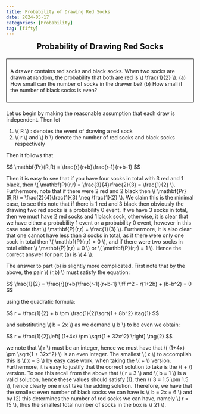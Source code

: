 ```yaml
---
title: Probability of Drawing Red Socks
date: 2024-05-17
categories: [Probability]
tag: [fifty]
---
```


<html lang="en">
<head>
  <meta charset="UTF-8">
  <title>Probability of Drawing Red Socks</title>
  <style>
    .boxed {
      border: 1px solid black;
      padding: 10px;
      margin-bottom: 20px;
    }
    .centered-heading {
      text-align: center;
      font-weight: bold;
      font-size: 1.5em;
      margin-bottom: 20px;
    }
  </style>
  <script type="text/javascript" async
    src="https://cdnjs.cloudflare.com/ajax/libs/mathjax/2.7.7/MathJax.js?config=TeX-MML-AM_CHTML">
  </script>
  <script type="text/x-mathjax-config">
    MathJax.Hub.Config({
      tex2jax: {
        inlineMath: [['$', '$'], ['\\(', '\\)']],
        displayMath: [['$$', '$$'], ['\\[', '\\]']],
        processEscapes: true
      }
    });
  </script>
</head>
<body>
  <div class="centered-heading">Probability of Drawing Red Socks</div>
  <div class="boxed">
    <p>A drawer contains red socks and black socks. When two socks are drawn at random, the probability that both are red is \( \frac{1}{2} \). (a) How small can the number of socks in the drawer be? (b) How small if the number of black socks is even?</p>
  </div>
  <p>Let us begin by making the reasonable assumption that each draw is independent. Then let</p>
  <ol>
    <li>\( R \) : denotes the event of drawing a red sock</li>
    <li>\( r \) and \( b \) denote the number of red socks and black socks respectively</li>
  </ol>
  <p>Then it follows that</p>
  <p>$$ \mathbf{Pr}(R,R) = \frac{r}{r+b}\frac{r-1}{r+b-1} $$</p>
  <p>Then it is easy to see that if you have four socks in total with 3 red and 1 black, then \( \mathbf{P}(r,r) = \frac{3}{4}\frac{2}{3} = \frac{1}{2} \). Furthermore, note that if there were 2 red and 2 black then \( \mathbf{Pr}(R,R) = \frac{2}{4}\frac{1}{3} \neq \frac{1}{2} \). We claim this is the minimal case, to see this note that if there is 1 red and 3 black then obviously the drawing two red socks is a probability 0 event. If we have 3 socks in total, then we must have 2 red socks and 1 black sock, otherwise, it is clear that we have either a probability 1 event or a probability 0 event, however in this case note that \( \mathbf{P}(r,r) = \frac{1}{3} \). Furthermore, it is also clear that one cannot have less than 3 socks in total, as if there were only one sock in total then \( \mathbf{P}(r,r) = 0 \), and if there were two socks in total either \( \mathbf{P}(r,r) = 0 \) or \( \mathbf{P}(r,r) = 1 \). Hence the correct answer for part (a) is \( 4 \).</p>
  <p>The answer to part (b) is slightly more complicated. First note that by the above, the pair \( (r,b) \) must satisfy the equation:</p>
  <p>$$ \frac{1}{2} = \frac{r}{r+b}\frac{r-1}{r+b-1} \iff r^2 - r(1+2b) + (b-b^2) = 0 $$</p>
  <p>using the quadratic formula:</p>
  <p>$$ r = \frac{1}{2} + b \pm \frac{1}{2}\sqrt{1 + 8b^2} \tag{1} $$</p>
  <p>and substituting \( b = 2x \) as we demand \( b \) to be even we obtain:</p>
  <p>$$ r = \frac{1}{2}\left[ (1+4x) \pm \sqrt{1 + 32x^2} \right] \tag{2} $$</p>
  <p>we note that \( r \) must be an integer, hence we must have that \( (1+4x) \pm \sqrt{1 + 32x^2} \) is an even integer. The smallest \( x \) to accomplish this is \( x = 3 \) by easy case work, when taking the \( + \) version. Furthermore, it is easy to justify that the correct solution to take is the \( + \) version. To see this recall from the above that \( r = 3 \) and \( b = 1 \) is a valid solution, hence these values should satisfy (1), then \( 3 = 1.5 \pm 1.5 \), hence clearly one must take the adding solution. Therefore, we have that the smallest even number of black socks we can have is \( b = 2x = 6 \) and by (2) this determines the number of red socks we can have, namely \( r = 15 \), thus the smallest total number of socks in the box is \( 21 \).</p>
</body>
</html>
